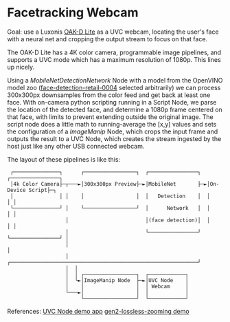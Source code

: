 # Facetracking Webcam

Goal: use a Luxonis [OAK-D Lite](https://shop.luxonis.com/collections/oak-cameras-1/products/oak-d-lite-1) as a UVC webcam, locating the user's face with a neural net and cropping the output stream to focus on that face.

The OAK-D Lite has a 4K color camera, programmable image pipelines, and supports a UVC mode which has a maximum resolution of 1080p. This lines up nicely.

Using a *MobileNetDetectionNetwork* Node with a model from the OpenVINO model zoo ([face-detection-retail-0004](https://docs.openvino.ai/2023.1/omz_models_model_face_detection_retail_0004.html) selected arbitrarily) we can process 300x300px downsamples from the color feed and get back at least one face. With on-camera python scripting running in a Script Node, we parse the location of the detected face, and determine a 1080p frame centered on that face, with limits to prevent extending outside the original image. The script node does a little math to running-average the [x,y] values and sets the configuration of a *ImageManip* Node, which crops the input frame and outputs the result to a UVC Node, which creates the stream ingested by the host just like any other USB connected webcam.

The layout of these pipelines is like this:
```
 ┌───────────────┐      ┌─────────────────┐  ┌────────────────┐  ┌────────────────┐
 │4k Color Camera├─┬───►│300x300px Preview├─►│MobileNet       ├─►│On-Device Script├─┐
 │               │ │    │                 │  │   Detection    │  │                │ │
 └───────────────┘ │    └─────────────────┘  │      Network   │  │                │ │
                   │                         │(face detection)│  │                │ │
                   │                         └────────────────┘  └────────────────┘ │
                   │                                                                │
                   │  ┌─────────────────────────────────────────────────────────────┘
                   │  │
                   │  │ ┌─────────────────┐  ┌────────────┐
                   │  └►│ImageManip Node  ├─►│UVC Node    │
                   │    │                 │  │ Webcam     │
                   └───►│                 │  │            │
                        └─────────────────┘  └────────────┘

```
References:
[UVC Node demo app](https://github.com/luxonis/depthai/tree/main/apps/uvc)
[gen2-lossless-zooming demo](https://github.com/luxonis/depthai-experiments/tree/master/gen2-lossless-zooming)